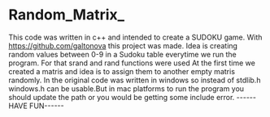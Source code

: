 # Random_Matrix_
This code was written in c++ and intended to create a SUDOKU game.
With https://github.com/galtonova this project was made.
Idea is creating random values between 0-9 in a Sudoku table everytime we run the program.
For that srand and rand functions were used
At the first time we created a matris and idea is to assign them to another empty matris randomly.
In the original code was written in windows so instead of stdlib.h windows.h can be usable.But in mac platforms to run
the program you should update the path or you would be getting some include error.
                                          ------HAVE FUN------
